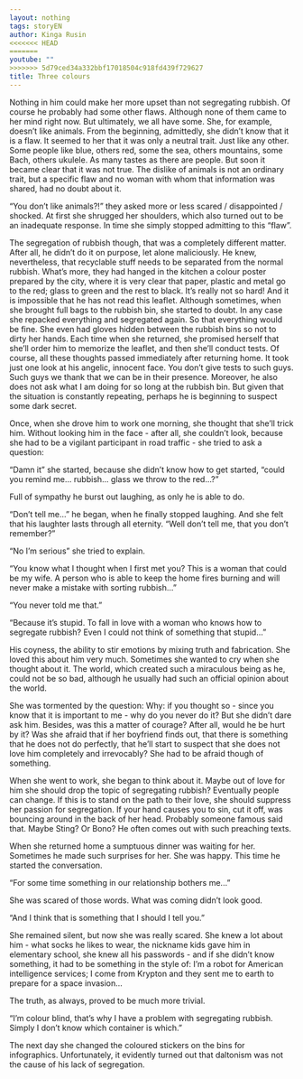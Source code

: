 ```yaml
---
layout: nothing
tags: storyEN
author: Kinga Rusin
<<<<<<< HEAD
=======
youtube: ""
>>>>>>> 5d79ced34a332bbf17018504c918fd439f729627
title: Three colours
---
```

Nothing in him could make her more upset than not segregating rubbish. Of course he probably had some other flaws. Although none of them came to her mind right now. But ultimately, we all have some. She, for example, doesn’t like animals. From the beginning, admittedly, she didn’t know that it is a flaw. It seemed to her that it was only a neutral trait. Just like any other. Some people like blue, others red, some the sea, others mountains, some Bach, others ukulele. As many tastes as there are people. But soon it became clear that it was not true. The dislike of animals is not an ordinary trait, but a specific flaw and no woman with whom that information was shared, had no doubt about it. 

“You don’t like animals?!” they asked more or less scared / disappointed / shocked. At first she shrugged her shoulders, which also turned out to be an inadequate response. In time she simply stopped admitting to this “flaw”.
	
The segregation of rubbish though, that was a completely different matter. After all, he didn’t do it on purpose, let alone maliciously. He knew, nevertheless, that recyclable stuff needs to be separated from the normal rubbish. What’s more, they had hanged in the kitchen a colour poster prepared by the city, where it is very clear that paper, plastic and metal go to the red; glass to green and the rest to black. It’s really not so hard! And it is impossible that he has not read this leaflet. Although sometimes, when she brought full bags to the rubbish bin, she started to doubt. In any case she repacked everything and segregated again. So that everything would be fine. She even had gloves hidden between the rubbish bins so not to dirty her hands. Each time when she returned, she promised herself that she’ll order him to memorize the leaflet, and then she’ll conduct tests. Of course, all these thoughts passed immediately after returning home. It took just one look at his angelic, innocent face. You don’t give tests to such guys. Such guys we thank that we can be in their presence. Moreover, he also does not ask what I am doing for so long at the rubbish bin. But given that the situation is constantly repeating, perhaps he is beginning to suspect some dark secret. 
	
Once, when she drove him to work one morning, she thought that she’ll trick him. Without looking him in the face - after all, she couldn’t look, because she had to be a vigilant participant in road traffic - she tried to ask a question:
	
“Damn it” she started, because she didn’t know how to get started, “could you remind me... rubbish... glass we throw to the red...?”
 	
Full of sympathy he burst out laughing, as only he is able to do.
	
“Don’t tell me...” he began, when he finally stopped laughing. And she felt that his laughter lasts through all eternity. “Well don’t tell me, that you don’t remember?” 
	
“No I’m serious” she tried to explain.
	
“You know what I thought when I first met you? This is a woman that could be my wife. A person who is able to keep the home fires burning and will never make a mistake with sorting rubbish...”
	
“You never told me that.”
	
“Because it’s stupid. To fall in love with a woman who knows how to segregate rubbish? Even I could not think of something that stupid...” 
	
His coyness, the ability to stir emotions by mixing truth and fabrication. She loved this about him very much. Sometimes she wanted to cry when she thought about it. The world, which created such a miraculous being as he, could not be so bad, although he usually had such an official opinion about the world. 
	
She was tormented by the question: Why: if you thought so - since you know that it is important to me - why do you never do it? But she didn’t dare ask him. Besides, was this a matter of courage? After all, would he be hurt by it? Was she afraid that if her boyfriend finds out, that there is something that he does not do perfectly, that he’ll start to suspect that she does not love him completely and irrevocably? She had to be afraid though of something.
	
When she went to work, she began to think about it. Maybe out of love for him she should drop the topic of segregating rubbish? Eventually people can change. If this is to stand on the path to their love, she should suppress her passion for segregation. If your hand causes you to sin, cut it off, was bouncing around in the back of her head. Probably someone famous said that. Maybe Sting? Or Bono? He often comes out with such preaching texts. 
	
When she returned home a sumptuous dinner was waiting for her. Sometimes he made such surprises for her. She was happy. This time he started the conversation.
	
“For some time something in our relationship bothers me...”
	
She was scared of those words. What was coming didn’t look good.
	
“And I think that is something that I should I tell you.”
	
She remained silent, but now she was really scared. She knew a lot about him - what socks he likes to wear, the nickname kids gave him in elementary school, she knew all his passwords - and if she didn’t know something, it had to be something in the style of: I’m a robot for American intelligence services; I come from Krypton and they sent me to earth to prepare for a space invasion...
	
The truth, as always, proved to be much more trivial.
	
“I’m colour blind, that’s why I have a problem with segregating rubbish. Simply I don’t know which container is which.”
	
The next day she changed the coloured stickers on the bins for infographics. Unfortunately, it evidently turned out that daltonism was not the cause of his lack of segregation. 